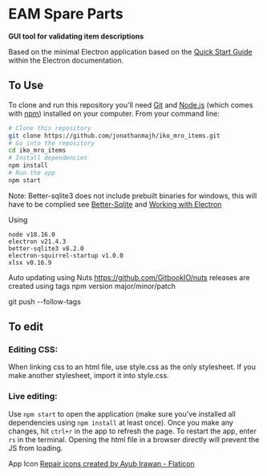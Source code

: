 # EAM Spare Parts

**GUI tool for validating item descriptions**

Based on the minimal Electron application based on the [Quick Start Guide](https://electronjs.org/docs/tutorial/quick-start) within the Electron documentation.

## To Use

To clone and run this repository you'll need [Git](https://git-scm.com) and [Node.js](https://nodejs.org/en/download/) (which comes with [npm](http://npmjs.com)) installed on your computer. From your command line:

```bash
# Clone this repository
git clone https://github.com/jonathanmajh/iko_mro_items.git
# Go into the repository
cd iko_mro_items
# Install dependencies
npm install
# Run the app
npm start
```
Note: Better-sqlite3 does not include prebuilt binaries for windows, this will have to be complied see [Better-Sqlite](https://github.com/JoshuaWise/better-sqlite3/blob/master/docs/troubleshooting.md) and [Working with Electron](https://github.com/JoshuaWise/better-sqlite3/issues/126)

Using
```
node v18.16.0
electron v21.4.3
better-sqlite3 v8.2.0
electron-squirrel-startup v1.0.0
xlsx v0.16.9
```

Auto updating using Nuts
https://github.com/GitbookIO/nuts
releases are created using tags
npm version major/minor/patch

git push --follow-tags

## To edit
### Editing CSS:
When linking css to an html file, use style.css as the only stylesheet. If you make another stylesheet, import it into style.css.
### Live editing:
Use ```npm start``` to open the application (make sure you've installed all dependencies using ```npm install``` at least once). Once you make any changes, hit ```ctrl+r``` in the app to refresh the page. To restart the app, enter ```rs``` in the terminal. Opening the html file in a browser directly will prevent the JS from loading.

App Icon
<a href="https://www.flaticon.com/free-icons/repair" title="repair icons">Repair icons created by Ayub Irawan - Flaticon</a>